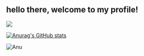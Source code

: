## hello there, welcome to my profile!
![](https://komarev.com/ghpvc/?username=jirka086&color=blue)

[![Anurag's GitHub stats](https://github-readme-stats.vercel.app/api?username=jirka086&show_icons=true&theme=blue_navy)](https://github.com/anuraghazra/github-readme-stats)

![Anu](https://github-profile-trophy.vercel.app/?username=jirka086&row=2&column=3)

